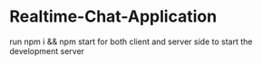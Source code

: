 # Realtime-Chat-Application
run npm i &amp;&amp; npm start for both client and server side to start the development server
